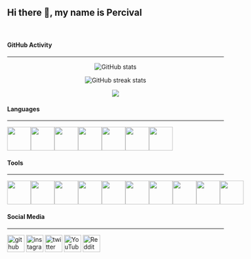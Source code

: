 ## Hi there 👋, my name is Percival

<br>

#### GitHub Activity

<hr>
<div align="center">

![GitHub stats](https://github-readme-stats.vercel.app/api?username=Palpatine0&show_icons=true&count_private=true)


![GitHub streak stats](https://streak-stats.demolab.com/?user=Palpatine0)

![](http://github-profile-summary-cards.vercel.app/api/cards/profile-details?username=Palpatine0&theme=default)




</div>

#### Languages
<hr>
<div style="display: flex">
<img width="55" src="https://cdn.jsdelivr.net/gh/devicons/devicon@latest/icons/java/java-original.svg" />
<img width="55" src="https://cdn.jsdelivr.net/gh/devicons/devicon@latest/icons/python/python-original.svg" />
<img width="55" src="https://cdn.jsdelivr.net/gh/devicons/devicon@latest/icons/json/json-original.svg" />
<img width="55" src="https://cdn.jsdelivr.net/gh/devicons/devicon@latest/icons/javascript/javascript-plain.svg" />
<img width="55" src="https://cdn.jsdelivr.net/gh/devicons/devicon@latest/icons/html5/html5-original.svg" />
<img width="55" src="https://cdn.jsdelivr.net/gh/devicons/devicon@latest/icons/bash/bash-original.svg" />
<img width="55" src="https://cdn.jsdelivr.net/gh/devicons/devicon@latest/icons/php/php-original.svg" />
</div>

#### Tools
<hr>
<div style="display: flex">
<img width="55" src="https://cdn.jsdelivr.net/gh/devicons/devicon@latest/icons/intellij/intellij-original.svg" />
<img width="55" src="https://cdn.jsdelivr.net/gh/devicons/devicon@latest/icons/pycharm/pycharm-original.svg" />
<img width="55" src="https://cdn.jsdelivr.net/gh/devicons/devicon@latest/icons/clion/clion-original.svg" />
<img width="55" src="https://cdn.jsdelivr.net/gh/devicons/devicon@latest/icons/phpstorm/phpstorm-original.svg" />
<img width="55" src="https://cdn.jsdelivr.net/gh/devicons/devicon@latest/icons/mysql/mysql-original.svg" />
<img width="55" src="https://cdn.jsdelivr.net/gh/devicons/devicon@latest/icons/mongodb/mongodb-original.svg" />
<img width="55" src="https://cdn.jsdelivr.net/gh/devicons/devicon@latest/icons/redis/redis-original.svg" />
<img width="55" src="https://cdn.jsdelivr.net/gh/devicons/devicon@latest/icons/docker/docker-original.svg" />
<img width="55" src="https://cdn.jsdelivr.net/gh/devicons/devicon@latest/icons/androidstudio/androidstudio-original.svg" />
<img width="55" src="https://cdn.jsdelivr.net/gh/devicons/devicon@latest/icons/postman/postman-original.svg" />
</div>



#### Social Media

<hr>

[<img src='https://cdn.jsdelivr.net/npm/simple-icons@3.0.1/icons/github.svg' alt='github' height='40'>](https://github.com/)   [<img src='https://cdn.jsdelivr.net/npm/simple-icons@3.0.1/icons/instagram.svg' alt='instagram' height='40'>](https://www.instagram.com/0thespian0/)   [<img src='https://cdn.jsdelivr.net/npm/simple-icons@3.0.1/icons/twitter.svg' alt='twitter' height='40'>](https://twitter.com/0DonPercival0)   [<img src='https://cdn.jsdelivr.net/npm/simple-icons@3.0.1/icons/youtube.svg' alt='YouTube' height='40'>](https://www.youtube.com/channel/sheevpalpatine6814)   [<img src='https://cdn.jsdelivr.net/npm/simple-icons@3.0.1/icons/reddit.svg' alt='Reddit' height='40'>](https://www.reddit.com/user/0Percival0)

          